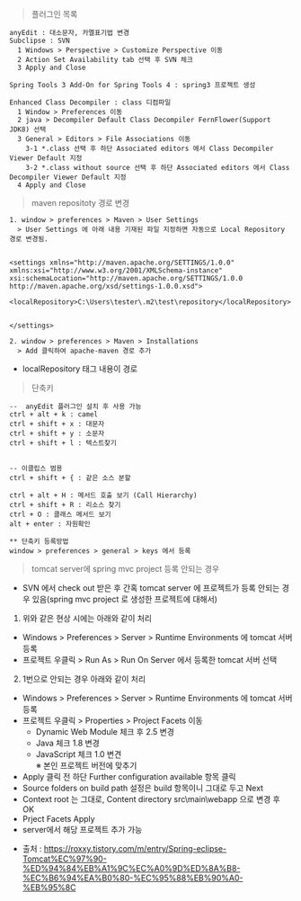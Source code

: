 
> 플러그인 목록

```
anyEdit : 대소문자, 카멜표기법 변경
Subclipse : SVN
  1 Windows > Perspective > Customize Perspective 이동
  2 Action Set Availability tab 선택 후 SVN 체크
  3 Apply and Close

Spring Tools 3 Add-On for Spring Tools 4 : spring3 프로젝트 생성

Enhanced Class Decompiler : class 디컴파일
  1 Window > Preferences 이동
  2 java > Decompiler Default Class Decompiler FernFlower(Support JDK8) 선택
  3 General > Editors > File Associations 이동
    3-1 *.class 선택 후 하단 Associated editors 에서 Class Decompiler Viewer Default 지정
    3-2 *.class without source 선택 후 하단 Associated editors 에서 Class Decompiler Viewer Default 지정
  4 Apply and Close
```

> maven repositoty 경로 변경

```
1. window > preferences > Maven > User Settings
  > User Settings 에 아래 내용 기재된 파일 지정하면 자동으로 Local Repository 경로 변경됨.


<settings xmlns="http://maven.apache.org/SETTINGS/1.0.0" xmlns:xsi="http://www.w3.org/2001/XMLSchema-instance" xsi:schemaLocation="http://maven.apache.org/SETTINGS/1.0.0 http://maven.apache.org/xsd/settings-1.0.0.xsd">

<localRepository>C:\Users\tester\.m2\test\repository</localRepository>


</settings>

2. window > preferences > Maven > Installations
  > Add 클릭하여 apache-maven 경로 추가

```

* localRepository 태그 내용이 경로


> 단축키

```
--  anyEdit 플러그인 설치 후 사용 가능
ctrl + alt + k : camel
ctrl + shift + x : 대문자
ctrl + shift + y : 소문자
ctrl + shift + l : 텍스트찾기


-- 이클립스 범용
ctrl + shift + { : 같은 소스 분할

ctrl + alt + H : 메서드 호출 보기 (Call Hierarchy)
ctrl + shift + R : 리소스 찾기
ctrl + O : 클래스 메서드 보기
alt + enter : 자원확인

** 단축키 등록방법
window > preferences > general > keys 에서 등록
```

> tomcat server에 spring mvc project 등록 안되는 경우

* SVN 에서 check out 받은 후 간혹 tomcat server 에 프로젝트가 등록 안되는 경우 있음(spring mvc project 로 생성한 프로젝트에 대해서)

1. 위와 같은 현상 시에는 아래와 같이 처리
  + Windows > Preferences > Server > Runtime Environments 에 tomcat 서버 등록
  + 프로젝트 우클릭 > Run As > Run On Server 에서 등록한 tomcat 서버 선택


2. 1번으로 안되는 경우 아래와 같이 처리
  + Windows > Preferences > Server > Runtime Environments 에 tomcat 서버 등록
  + 프로젝트 우클릭 > Properties > Project Facets 이동
    - Dynamic Web Module 체크 후 2.5 변경
    - Java 체크 1.8 변경
    - JavaScript 체크 1.0 변견
    <br> ※ 본인 프로젝트 버전에 맞추기
  + Apply 클릭 전 하단 Further configuration available 항목 클릭
  + Source folders on build path 설정은 build 항목이니 그대로 두고 Next
  + Context root 는 그대로, Content directory src\main\webapp 으로 변경 후 OK
  + Prject Facets Apply
  + server에서 해당 프로젝트 추가 가능

* 출처 : https://roxxy.tistory.com/m/entry/Spring-eclipse-Tomcat%EC%97%90-%ED%94%84%EB%A1%9C%EC%A0%9D%ED%8A%B8-%EC%B6%94%EA%B0%80-%EC%95%88%EB%90%A0-%EB%95%8C

